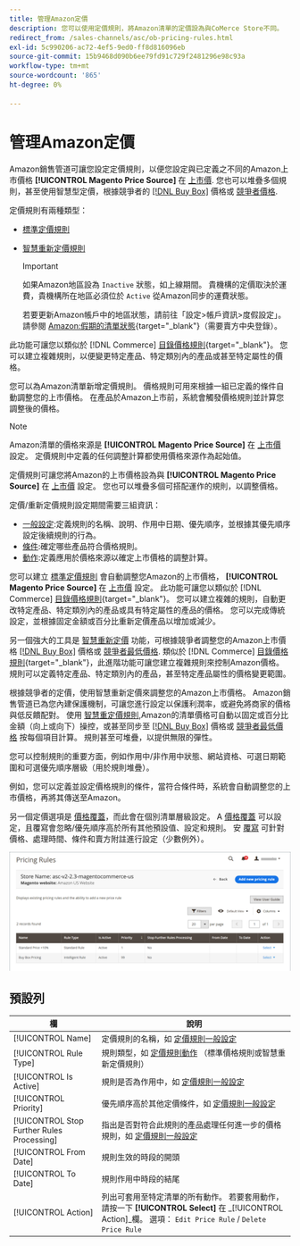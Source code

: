 ```yaml
---
title: 管理Amazon定價
description: 您可以使用定價規則，將Amazon清單的定價設為與CoMerce Store不同。
redirect_from: /sales-channels/asc/ob-pricing-rules.html
exl-id: 5c990206-ac72-4ef5-9ed0-ff8d816096eb
source-git-commit: 15b9468d090b6ee79fd91c729f2481296e98c93a
workflow-type: tm+mt
source-wordcount: '865'
ht-degree: 0%

---
```


# 管理Amazon定價

Amazon銷售管道可讓您設定定價規則，以便您設定與已定義之不同的Amazon上市價格 **[!UICONTROL Magento Price Source]** 在 [上市價](./listing-price.md). 您也可以堆疊多個規則，甚至使用智慧型定價，根據競爭者的 [[!DNL Buy Box]](./buy-box-competitor-pricing.md) 價格或 [競爭者價格](./lowest-competitor-pricing.md).

定價規則有兩種類型：

- [標準定價規則](./standard-price-rules.md)
- [智慧重新定價規則](./intelligent-repricing-rules.md)

   >[!IMPORTANT]
   >
   >如果Amazon地區設為 `Inactive` 狀態，如上線期間。 貴機構的定價取決於運費，貴機構所在地區必須位於 `Active` 從Amazon同步的運費狀態。
   >
   >若要更新Amazon帳戶中的地區狀態，請前往「設定>帳戶資訊>度假設定」。 請參閱 [Amazon:假期的清單狀態](https://sellercentral.amazon.com/gp/help/help.html?itemID=200135620){target=&quot;_blank&quot;}（需要賣方中央登錄）。

此功能可讓您以類似於 [!DNL Commerce] [目錄價格規則](https://docs.magento.com/user-guide/catalog/pricing.html){target=&quot;_blank&quot;}。 您可以建立複雜規則，以便變更特定產品、特定類別內的產品或甚至特定屬性的價格。

您可以為Amazon清單新增定價規則。 價格規則可用來根據一組已定義的條件自動調整您的上市價格。 在產品於Amazon上市前，系統會觸發價格規則並計算您調整後的價格。

>[!NOTE]
>
>Amazon清單的價格來源是 **[!UICONTROL Magento Price Source]** 在 [上市價](./listing-price.md) 設定。 定價規則中定義的任何調整計算都使用價格來源作為起始值。

定價規則可讓您將Amazon的上市價格設為與 **[!UICONTROL Magento Price Source]** 在 [上市價](./listing-price.md) 設定。 您也可以堆疊多個可搭配運作的規則，以調整價格。

定價/重新定價規則設定期間需要三組資訊：

- [一般設定](./pricing-rule-general-settings.md):定義規則的名稱、說明、作用中日期、優先順序，並根據其優先順序設定後續規則的行為。
- [條件](./pricing-rule-conditions.md):確定哪些產品符合價格規則。
- [動作](./pricing-rule-actions.md):定義應用於價格來源以確定上市價格的調整計算。

您可以建立 [標準定價規則](./standard-price-rules.md) 會自動調整您Amazon的上市價格， **[!UICONTROL Magento Price Source]** 在 [上市價](./listing-price.md) 設定。 此功能可讓您以類似於 [!DNL Commerce] [目錄價格規則](https://docs.magento.com/user-guide/marketing/price-rules-catalog.html){target=&quot;_blank&quot;}。 您可以建立複雜的規則，自動更改特定產品、特定類別內的產品或具有特定屬性的產品的價格。 您可以完成傳統設定，並根據固定金額或百分比重新定價產品以增加或減少。

另一個強大的工具是 [智慧重新定價](./intelligent-repricing-rules.md) 功能，可根據競爭者調整您的Amazon上市價格 [[!DNL Buy Box]](./buy-box-competitor-pricing.md) 價格或 [競爭者最低價格](./lowest-competitor-pricing.md). 類似於 [!DNL Commerce] [目錄價格規則](https://docs.magento.com/user-guide/marketing/price-rules-catalog.html){target=&quot;_blank&quot;}，此進階功能可讓您建立複雜規則來控制Amazon價格。 規則可以定義特定產品、特定類別內的產品，甚至特定產品屬性的價格變更範圍。

根據競爭者的定價，使用智慧重新定價來調整您的Amazon上市價格。 Amazon銷售管道已為您內建保護機制，可讓您進行設定以保護利潤率，或避免將商家的價格與低反饋配對。 使用 [智慧重定價規則](./intelligent-repricing-rules.md),Amazon的清單價格可自動以固定或百分比金額（向上或向下）操控，或甚至同步至 [[!DNL Buy Box]](./buy-box-competitor-pricing.md) 價格或 [競爭者最低價格](./lowest-competitor-pricing.md) 按每個項目計算。 規則甚至可堆疊，以提供無限的彈性。

您可以控制規則的重要方面，例如作用中/非作用中狀態、網站資格、可選日期範圍和可選優先順序層級（用於規則堆疊）。

例如，您可以定義並設定價格規則的條件，當符合條件時，系統會自動調整您的上市價格，再將其傳送至Amazon。

另一個定價選項是 [價格覆蓋](./overrides.md)，而此會在個別清單層級設定。 A [價格覆蓋](./overrides.md) 可以設定，且覆寫會忽略/優先順序高於所有其他預設值、設定和規則。 安 [覆寫](./overrides.md) 可針對價格、處理時間、條件和賣方附註進行設定（少數例外）。

![定價規則](assets/amazon-pricing-rules.png)

## 預設列

| 欄 | 說明 |
|---|---|
| [!UICONTROL Name] | 定價規則的名稱，如 [定價規則一般設定](./pricing-rule-general-settings.md) |
| [!UICONTROL Rule Type] | 規則類型，如 [定價規則動作](./pricing-rule-actions.md) （標準價格規則或智慧重新定價規則） |
| [!UICONTROL Is Active] | 規則是否為作用中，如 [定價規則一般設定](./pricing-rule-general-settings.md) |
| [!UICONTROL Priority] | 優先順序高於其他定價條件，如 [定價規則一般設定](./pricing-rule-general-settings.md) |
| [!UICONTROL Stop Further Rules Processing] | 指出是否對符合此規則的產品處理任何進一步的價格規則，如 [定價規則一般設定](./pricing-rule-general-settings.md) |
| [!UICONTROL From Date] | 規則生效的時段的開頭 |
| [!UICONTROL To Date] | 規則作用中時段的結尾 |
| [!UICONTROL Action] | 列出可套用至特定清單的所有動作。 若要套用動作，請按一下 **[!UICONTROL Select]** 在 _[!UICONTROL Action]_欄。 選項： `Edit Price Rule` / `Delete Price Rule` |
